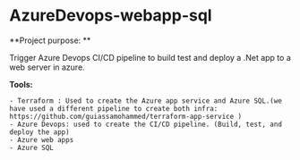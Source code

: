 # AzureDevops-webapp-sql

**Project purpose: **

Trigger  Azure Devops  CI/CD pipeline to build test and deploy  a .Net app to a web server in azure. 

**Tools:** 

	- Terraform : Used to create the Azure app service and Azure SQL.(we have used a different pipeline to create both infra: https://github.com/guiassamohammed/terraform-app-service )
	- Azure Devops: used to create the CI/CD pipeline. (Build, test, and deploy the app)
	- Azure web apps 
	- Azure SQL 

